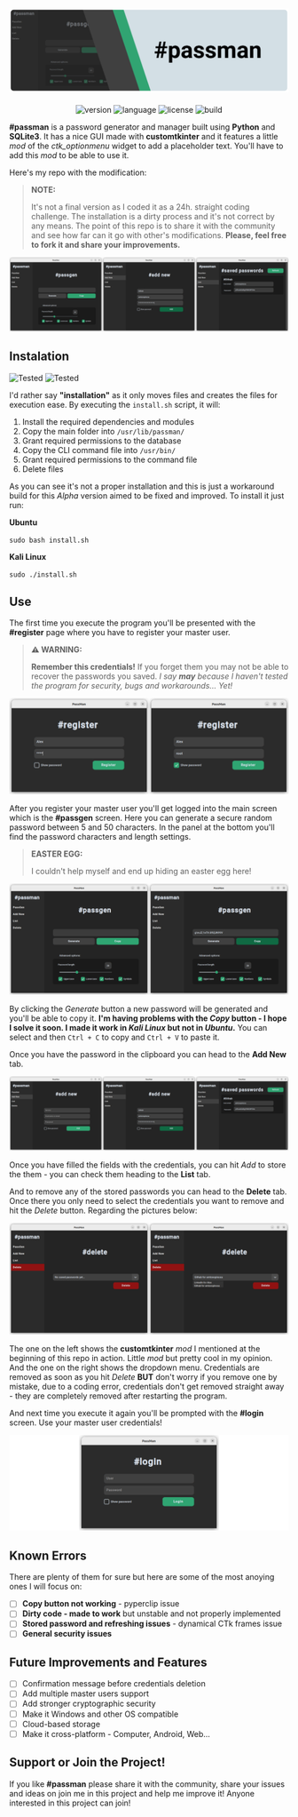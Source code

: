 ![passman header](/img/passman-header.png)
---
<div align="center">

![version](https://img.shields.io/badge/version-Alpha-31A472)
![language](https://img.shields.io/badge/language-Python-404040)
![license](https://img.shields.io/badge/license-MIT-lightgrey)
![build](https://img.shields.io/badge/build-passing-31A472)

</div>

**#passman** is a password generator and manager built using **Python** and **SQLite3**. It has a nice GUI made with **customtkinter** and it features a little *mod* of the *ctk_optionmenu* widget to add a placeholder text. You'll have to add this *mod* to be able to use it. 

Here's my repo with the modification: 

> **NOTE:**
>
> It's not a final version as I coded it as a 24h. straight coding challenge. The installation is a dirty process and it's not correct by any means. The point of this repo is to share it with the community and see how far can it go with other's modifications. **Please, feel free to fork it and share your improvements.**

![passman showcase](/img/showcase.png)

## Instalation
![Tested](https://img.shields.io/badge/Tested_In-Ubuntu-orange)
![Tested](https://img.shields.io/badge/Tested_In-Kali_Linux-blue)

I'd rather say **"installation"** as it only moves files and creates the files for execution ease. By executing the `install.sh` script, it will: 
1. Install the required dependencies and modules
2. Copy the main folder into `/usr/lib/passman/`
3. Grant required permissions to the database
4. Copy the CLI command file into `/usr/bin/`
5. Grant required permissions to the command file
6. Delete files

As you can see it's not a proper installation and this is just a workaround build for this *Alpha* version aimed to be fixed and improved. To install it just run:

**Ubuntu**

`sudo bash install.sh`

**Kali Linux**

`sudo ./install.sh`

## Use

The first time you execute the program you'll be presented with the **#register** page where you have to register your master user. 

> **⚠️ WARNING:**
>
> **Remember this credentials!** If you forget them you may not be able to recover the passwords you saved. *I say **may** because I haven't tested the program for security, bugs and workarounds... Yet!*

![register showcase](/img/register-showcase.png)

After you register your master user you'll get logged into the main screen which is the **#passgen** screen. Here you can generate a secure random password between 5 and 50 characters. In the panel at the bottom you'll find the password characters and length settings. 

> **EASTER EGG:**
>
> I couldn't help myself and end up hiding an easter egg here!

![passgen showcase](/img/passgen-showcase.png)

By clicking the *Generate* button a new password will be generated and you'll be able to copy it. **I'm having problems with the *Copy* button - I hope I solve it soon. I made it work in *Kali Linux* but not in *Ubuntu*.** You can select and then `Ctrl + C` to copy and `Ctrl + V` to paste it.

Once you have the password in the clipboard you can head to the **Add New** tab.

![add new showcase](/img/add-new-showcase.png)

Once you have filled the fields with the credentials, you can hit *Add* to store the them - you can check them heading to the **List** tab.

And to remove any of the stored passwords you can head to the **Delete** tab. Once there you only need to select the credentials you want to remove and hit the *Delete* button. Regarding the pictures below:

![delete showcase](/img/delete-showcase.png)

The one on the left shows the **customtkinter** *mod* I mentioned at the beginning of this repo in action. Little *mod* but pretty cool in my opinion. And the one on the right shows the dropdown menu. Credentials are removed as soon as you hit *Delete* **BUT** don't worry if you remove one by mistake, due to a coding error, credentials don't get removed straight away - they are completely removed after restarting the program.

And next time you execute it again you'll be prompted with the **#login** screen. Use your master user credentials!

![login showcase](/img/login-showcase.png)

## Known Errors

There are plenty of them for sure but here are some of the most anoying ones I will focus on:

- [ ] **Copy button not working** - pyperclip issue
- [ ] **Dirty code - made to work** but unstable and not properly implemented
- [ ] **Stored password and refreshing issues** - dynamical CTk frames issue
- [ ] **General security issues**

## Future Improvements and Features

- [ ] Confirmation message before credentials deletion
- [ ] Add multiple master users support
- [ ] Add stronger cryptographic security
- [ ] Make it Windows and other OS compatible
- [ ] Cloud-based storage
- [ ] Make it cross-platform - Computer, Android, Web...

## Support or Join the Project!

If you like **#passman** please share it with the community, share your issues and ideas on join me in this project and help me improve it! Anyone interested in this project can join!
